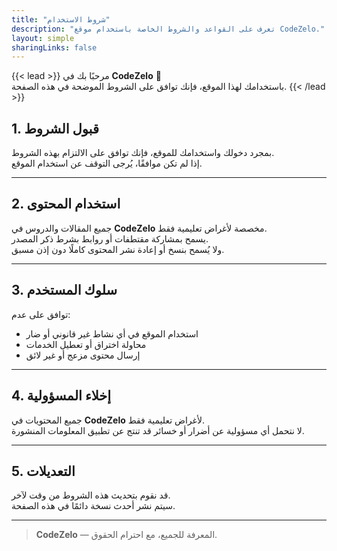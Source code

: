 ```yaml
---
title: "شروط الاستخدام"
description: "تعرف على القواعد والشروط الخاصة باستخدام موقع CodeZelo."
layout: simple
sharingLinks: false
---
```


{{< lead >}}
مرحبًا بك في **CodeZelo** 👋  
باستخدامك لهذا الموقع، فإنك توافق على الشروط الموضحة في هذه الصفحة.
{{< /lead >}}

## 1. قبول الشروط
بمجرد دخولك واستخدامك للموقع، فإنك توافق على الالتزام بهذه الشروط.  
إذا لم تكن موافقًا، يُرجى التوقف عن استخدام الموقع.

---

## 2. استخدام المحتوى
جميع المقالات والدروس في **CodeZelo** مخصصة لأغراض تعليمية فقط.  
يسمح بمشاركة مقتطفات أو روابط بشرط ذكر المصدر.  
ولا يُسمح بنسخ أو إعادة نشر المحتوى كاملًا دون إذن مسبق.

---

## 3. سلوك المستخدم
توافق على عدم:
- استخدام الموقع في أي نشاط غير قانوني أو ضار  
- محاولة اختراق أو تعطيل الخدمات  
- إرسال محتوى مزعج أو غير لائق  

---

## 4. إخلاء المسؤولية
جميع المحتويات في **CodeZelo** لأغراض تعليمية فقط.  
لا نتحمل أي مسؤولية عن أضرار أو خسائر قد تنتج عن تطبيق المعلومات المنشورة.

---

## 5. التعديلات
قد نقوم بتحديث هذه الشروط من وقت لآخر.  
سيتم نشر أحدث نسخة دائمًا في هذه الصفحة.

---

> **CodeZelo** — المعرفة للجميع، مع احترام الحقوق.
